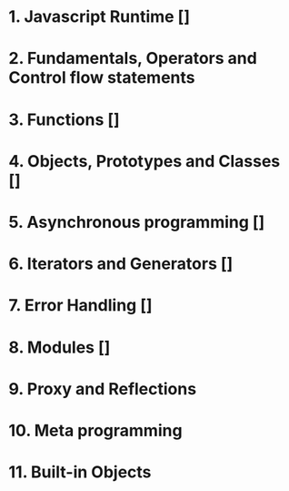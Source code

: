 # 1. Javascript Runtime []

# 2. Fundamentals, Operators and Control flow statements

# 3. Functions []

# 4. Objects, Prototypes and Classes []

# 5. Asynchronous programming []

# 6. Iterators and Generators []

# 7. Error Handling []

# 8. Modules []

# 9. Proxy and Reflections

# 10. Meta programming

# 11. Built-in Objects
